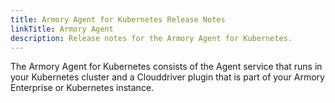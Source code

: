 ```yaml
---
title: Armory Agent for Kubernetes Release Notes
linkTitle: Armory Agent
description: Release notes for the Armory Agent for Kubernetes. 
---
```


The Armory Agent for Kubernetes consists of the Agent service that runs in your Kubernetes cluster and a Clouddriver plugin that is part of your Armory Enterprise or Kubernetes instance.